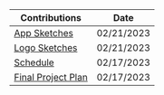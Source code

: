 | Contributions | Date |
| ------------- | ---- |
|[App Sketches]() |02/21/2023|
|[Logo Sketches]() |02/21/2023|
|[Schedule]() |02/17/2023|
|[Final Project Plan]() |02/17/2023|
